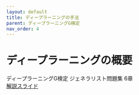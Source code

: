 ```yaml
---
layout: default
title: ディープラーニングの手法
parent: ディープラーニングG検定
nav_order: 4
---
```


# ディープラーニングの概要
ディープラーニングG検定 ジェネラリスト問題集 6章  
[解説スライド](https://docs.google.com/presentation/d/1WLwmp1uQsa33pMXwC-dDM2yJGSlVjvpcmabAd_fmCKk/edit#slide=id.p)